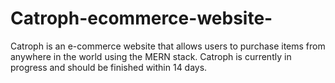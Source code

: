# Catroph-ecommerce-website-
Catroph is an e-commerce website that allows users to purchase items from anywhere in the world using the MERN stack. 
Catroph is currently in progress and should be finished within 14 days.
